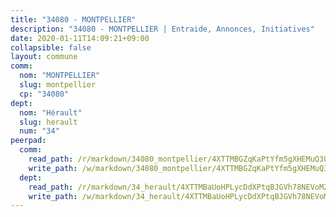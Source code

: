 ```yaml
---
title: "34080 - MONTPELLIER"
description: "34080 - MONTPELLIER | Entraide, Annonces, Initiatives"
date: 2020-01-11T14:09:21+09:00
collapsible: false
layout: commune
comm:
  nom: "MONTPELLIER"
  slug: montpellier
  cp: "34080"
dept:
  nom: "Hérault"
  slug: herault
  num: "34"
peerpad:
  comm:
    read_path: /r/markdown/34080_montpellier/4XTTMBGZqKaPtYfm5gXHEMuQ3QUCfXB97wNWPVY7mwrhCReTb
    write_path: /w/markdown/34080_montpellier/4XTTMBGZqKaPtYfm5gXHEMuQ3QUCfXB97wNWPVY7mwrhCReTb-K3TgUHHZzqXHaEPdSSPaYsJMSxQyU7LCo9MXQcYe7MRiSpMh4LDpUhvXfHAPFTeyCYkoUQ7UM7GwY58nCje2QQVkR5ntg42kwxntkynBTXpnNHiheyUPLjCH1KyWrYPhc59wut4H
  dept:
    read_path: /r/markdown/34_herault/4XTTMBaUoHPLycDdXPtqBJGVh78NEVoMZNyf8Wnh1X5DK6Ew8
    write_path: /w/markdown/34_herault/4XTTMBaUoHPLycDdXPtqBJGVh78NEVoMZNyf8Wnh1X5DK6Ew8-K3TgTd4rzWVX1F82NgGyNepGUxhqCmodCALjxNZeEdBQWQhd1NJYx1gHMW9QBLL6sN41ALXRejLsG2VetgVferfVncrvVCz47dChJvN8ouQLRMdWs4KpxKPeRYR1nspmhzdBqF8J
---
```


